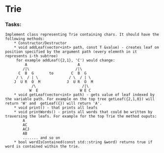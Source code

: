 # **Trie**

### **Tasks:**
    Implement class representing Trie containing chars. It should have the following methods:
        * Constructor/Destructor
        * void addLeaf(vector<int> path, const T &value) - creates leaf on position specified by the argument path (every elemnth in it represents i-th subtree)
         for example addLeaf({2,1}, 'C') would change:
             A                       A
            /|\                     /|\
          C  B  G       to        C  B  G
         / \  / | \              / \  / | \
        J  U R  O  M            J  U R  O  M
                /\                     /|\
               W  E                   W E C    
        * void getLeaf(vector<int> path) - gets value of leaf indexed by the variable path. For example on the top tree getLeaf({2,1,0}) will return 'W' and  getLeaf({}) will return 'A'.
        * void print() - that prints all leafs
        * void printWords() - prints all words that could be written by traversing the leafs. For example for the top Trie the method ouputs:
            A
            AC
            ACJ
            AB
            ....... and so on
        * bool wordIsContained(const std::string &word) returns true if word is contained within the trie.

